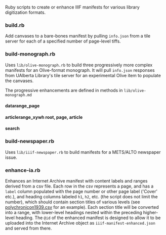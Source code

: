 Ruby scripts to create or enhance IIIF manifests for various library digitization formats.

### build.rb

Add canvases to a bare-bones manifest by pulling ```info.json``` from a tile server for
each of a specified number of page-level tiffs.

### build-monograph.rb

Uses ```lib/olive-monograph.rb``` to build three progressively more complex manifests for
an Olive-format monograph. It will pull ```info.json``` responses from UAlberta Library's
tile server for an experimental Olive item to populate the canvases.

The progressive enhancements are defined in methods in ```lib/olive-monograph.md```

#### datarange_page


#### articlerange_xywh root, page, article


####  search


### build-newspaper.rb

Uses ```lib/iiif-newspaper.rb``` to build manifests for a METS/ALTO newspaper issue.

### enhance-ia.rb

Enhances an Internet Archive manifest with content labels and ranges derived from a csv file.
Each row in the csv represents a page, and has a ```label``` column populated with the page
number or other page label ('Cover' etc.), and heading columns labeled ```h1```, ```h2```, etc.
(the script does not limit the number), which should contain section titles of various levels
(see [polychronicon1939.csv](polychronicon1939.csv)
for an example). Each section title will be converted into a range, with lower-level headings
nested within the preceding higher-level heading. The ```@id``` of the enhanced manifest
is designed to allow it to be uploaded into the Internet Archive object as ```iiif-manifest-enhanced.json```
and served from there.